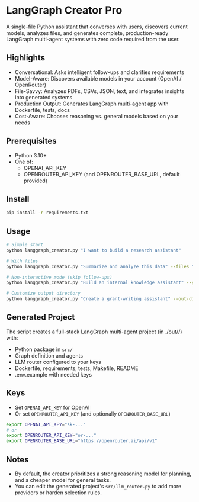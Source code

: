 # LangGraph Creator Pro

A single-file Python assistant that converses with users, discovers current models, analyzes files, and generates complete, production-ready LangGraph multi-agent systems with zero code required from the user.

## Highlights
- Conversational: Asks intelligent follow-ups and clarifies requirements
- Model-Aware: Discovers available models in your account (OpenAI / OpenRouter)
- File-Savvy: Analyzes PDFs, CSVs, JSON, text, and integrates insights into generated systems
- Production Output: Generates LangGraph multi-agent app with Dockerfile, tests, docs
- Cost-Aware: Chooses reasoning vs. general models based on your needs

## Prerequisites
- Python 3.10+
- One of:
  - OPENAI_API_KEY
  - OPENROUTER_API_KEY (and OPENROUTER_BASE_URL, default provided)

## Install
```bash
pip install -r requirements.txt
```

## Usage
```bash
# Simple start
python langgraph_creator.py "I want to build a research assistant"

# With files
python langgraph_creator.py "Summarize and analyze this data" --files "/path/to/data.csv,/path/to/report.pdf"

# Non-interactive mode (skip follow-ups)
python langgraph_creator.py "Build an internal knowledge assistant" --yes

# Customize output directory
python langgraph_creator.py "Create a grant-writing assistant" --out-dir "./out"
```

## Generated Project
The script creates a full-stack LangGraph multi-agent project (in ./out/<slug>/) with:
- Python package in `src/`
- Graph definition and agents
- LLM router configured to your keys
- Dockerfile, requirements, tests, Makefile, README
- .env.example with needed keys

## Keys
- Set `OPENAI_API_KEY` for OpenAI
- Or set `OPENROUTER_API_KEY` (and optionally `OPENROUTER_BASE_URL`)

```bash
export OPENAI_API_KEY="sk-..."
# or
export OPENROUTER_API_KEY="or-..."
export OPENROUTER_BASE_URL="https://openrouter.ai/api/v1"
```

## Notes
- By default, the creator prioritizes a strong reasoning model for planning, and a cheaper model for general tasks.
- You can edit the generated project's `src/llm_router.py` to add more providers or harden selection rules.
```
